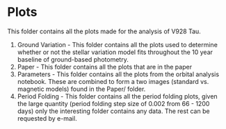 # Plots

This folder contains all the plots made for the analysis of V928 Tau.

1. Ground Variation - This folder contains all the plots used to determine whether or not the stellar variation model fits throughout the 10 year baseline of ground-based photometry.
2. Paper - This folder contains all the plots that are in the paper
3. Parameters - This folder contains all the plots from the orbital analysis notebook. These are combined to form a two images (standard vs. magnetic models) found in the Paper/ folder.
4. Period Folding - This folder contains all the period folding plots, given the large quantity (period folding step size of 0.002 from 66 - 1200 days) only the interesting folder contains any data. The rest can be requested by e-mail.
